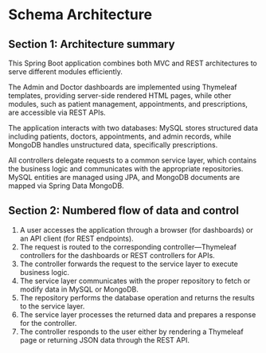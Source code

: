 # Schema Architecture

## Section 1: Architecture summary

This Spring Boot application combines both MVC and REST architectures to serve different modules efficiently.  

The Admin and Doctor dashboards are implemented using Thymeleaf templates, providing server-side rendered HTML pages, while other modules, such as patient management, appointments, and prescriptions, are accessible via REST APIs.  

The application interacts with two databases: MySQL stores structured data including patients, doctors, appointments, and admin records, while MongoDB handles unstructured data, specifically prescriptions.  

All controllers delegate requests to a common service layer, which contains the business logic and communicates with the appropriate repositories. MySQL entities are managed using JPA, and MongoDB documents are mapped via Spring Data MongoDB.

## Section 2: Numbered flow of data and control

1. A user accesses the application through a browser (for dashboards) or an API client (for REST endpoints).  
2. The request is routed to the corresponding controller—Thymeleaf controllers for the dashboards or REST controllers for APIs.  
3. The controller forwards the request to the service layer to execute business logic.  
4. The service layer communicates with the proper repository to fetch or modify data in MySQL or MongoDB.  
5. The repository performs the database operation and returns the results to the service layer.  
6. The service layer processes the returned data and prepares a response for the controller.  
7. The controller responds to the user either by rendering a Thymeleaf page or returning JSON data through the REST API.
